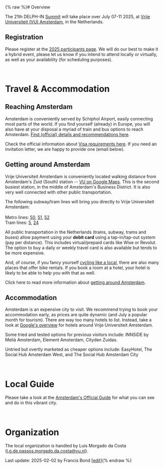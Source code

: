 {% raw %}# Overview

The 21th DELPH-IN [Summit](https://delph-in.github.io/docs/summits/SummitTop) will take place over July 07-11 2025, at [Vrije Universiteit (VU) Amsterdam](https://vu.nl/en), in the Netherlands.

## Registration

Please register at the [2025 participants page](https://delph-in.github.io/docs/summits/AmsterdamParticipants).  We will do our best to make it a hybrid event, please let us know if you intend to attend locally or virtually, as well as your availability (for scheduling purposes).

<br>


# Travel & Accommodation

## Reaching Amsterdam

Amsterdam is conveniently served by Schiphol Airport, easily connecting most parts of the world. If you find yourself (already) in Europe, you will also have at your disposal a myriad of train and bus options to reach Amsterdam. [Find (official) details and recommendations here](https://www.iamsterdam.com/en/travel-stay/travel-to-amsterdam). 

Check the official information about [Visa requirements here](https://www.netherlandsworldwide.nl/visa-the-netherlands/visa-required). If you need an invitation letter, we are happy to provide one (email below).

## Getting around Amsterdam

Vrije Universiteit Amsterdam is conveniently located walking distance from Amsterdam's Zuid (South) station -- [VU on Google Maps](https://maps.app.goo.gl/JQQ6gRn7Jm1D4LFu7). This is the second busiest station, in the middle of Amsterdam's Business District. It is also very well connected with other public transportation.

The following subway/tram lines will bring you directly to Vrije Universiteit Amsterdam: <br>\
Metro lines: [50](https://www.gvb.nl/reisinformatie/lijn/GVB/50), [51](https://www.gvb.nl/reisinformatie/lijn/GVB/51), [52](https://www.gvb.nl/reisinformatie/lijn/GVB/52) <br>
Tram lines: [5](https://www.gvb.nl/reisinformatie/lijn/GVB/5), [24](https://www.gvb.nl/reisinformatie/lijn/GVB/24)

All public transportation in the Netherlands (trains, subway, trams and buses) allow payment using your **debit card** using a tap-in/tap-out system (pay per distance). This includes virtual/prepaid cards like Wise or Revolut. The option to buy a daily or weekly travel card is also available but tends to be more expensive.

And, of course, if you fancy yourself [cycling like a local](https://www.iamsterdam.com/en/travel-stay/getting-around/cycling-in-amsterdam), there are also many places that offer bike rentals. If you book a room at a hotel, your hotel is likely to be able to help you with that as well. 

Click here to read more information about [getting around Amsterdam](https://www.iamsterdam.com/en/travel-stay/getting-around).

## Accommodation

Amsterdam is an expensive city to visit. We recommend trying to book your accommodation early, as prices are quite dynamic (and July a popular month for tourism). There are way too many hotels to list. Instead, take a look at [Google's overview](https://www.google.com/maps/search/Hotels/@52.3367544,4.8619832,14z/data=!3m1!4b1!4m8!2m7!5m5!5m4!1s2025-07-07!2i4!4m1!1i1!6e3?entry=ttu&g_ep=EgoyMDI1MDEyOS4xIKXMDSoASAFQAw%3D%3D) for hotels around Vrije Universiteit Amsterdam.     

Some tried and tested options for previous visitors include: INNSiDE by Meliá Amsterdam, Element Amsterdam, Cityden Zuidas.

Untried but overtly marketed as cheaper options include: EasyHotel, The Social Hub Amsterdam West, and The Social Hub Amsterdam City

<br>


# Local Guide

Please take a look at the [Amsterdam's Official Guide](https://www.iamsterdam.com/en/see-and-do) for what you can see and do in this vibrant city.

<br>


# Organization
The local organization is handled by Luis Morgado da Costa ([l.g.de.passos.morgado.da.costa@vu.nl](mailto:l.g.de.passos.morgado.da.costa@vu.nl)).


Last update: 2025-02-02 by Francis Bond [[edit](https://github.com/delph-in/docs/wiki/AmsterdamTop/_edit)]{% endraw %}
